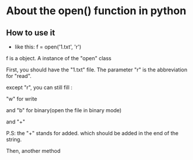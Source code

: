 # About the open() function in python

## How to use it

- like this: f = open('1.txt', 'r')

f is a object. A instance of the "open" class

 First, you should have the "1.txt" file. The parameter "r" is the abbreviation for "read".
 
 except "r", you can still fill :
 
 "w" for write
 
 and "b" for binary(open the file in binary mode)
 
 and "+" 
 
 P.S:
 the "+" stands for added. which should be added in the end of the string.

Then, another method
